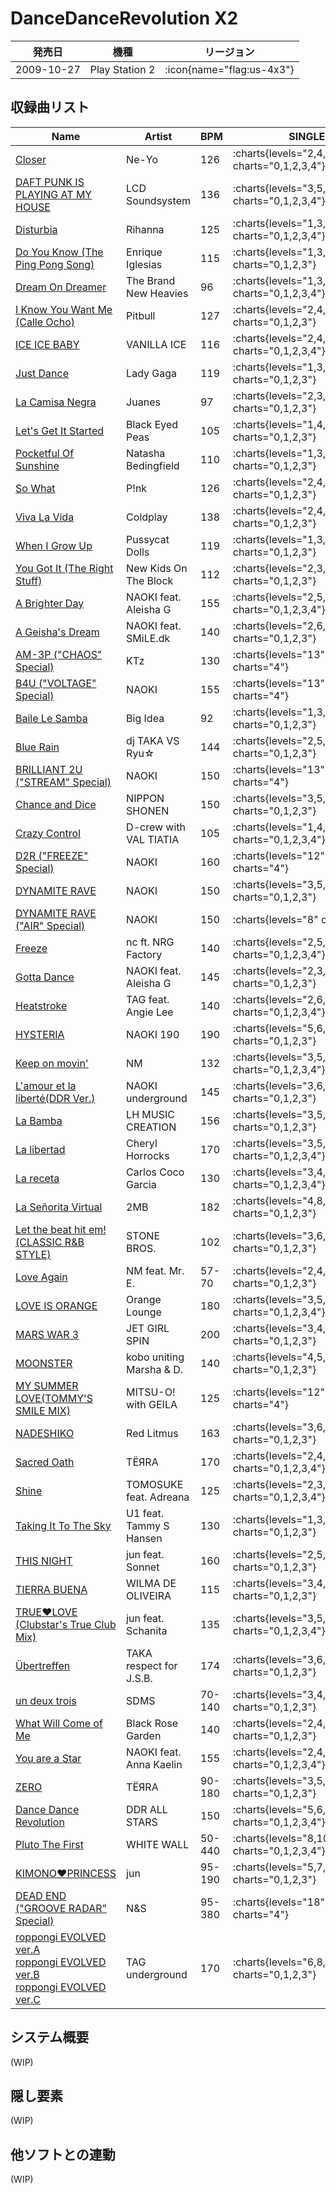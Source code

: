# DanceDanceRevolution X2

|発売日|機種|リージョン|
|------|----|---------|
|2009-10-27|Play Station 2| :icon{name="flag:us-4x3"}|

## 収録曲リスト

|Name|Artist|BPM|SINGLE|DOUBLE|
|----|------|---|------|------|
|[Closer](/playstation2-us/x2/closer)|Ne-Yo|126| :charts{levels="2,4,6,7,4" charts="0,1,2,3,4"}| :charts{levels="4,6,8,4" charts="1,2,3,4"}|
|[DAFT PUNK IS PLAYING AT MY HOUSE](/playstation2-us/x2/daft-punk-is-playing-at-my-house)|LCD Soundsystem|136| :charts{levels="3,5,7,10,7" charts="0,1,2,3,4"}| :charts{levels="5,7,9,7" charts="1,2,3,4"}|
|[Disturbia](/playstation2-us/x2/disturbia)|Rihanna|125| :charts{levels="1,3,5,7,3" charts="0,1,2,3,4"}| :charts{levels="4,5,7,4" charts="1,2,3,4"}|
|[Do You Know (The Ping Pong Song)](/playstation2-us/x2/do-you-know)|Enrique Iglesias|115| :charts{levels="1,3,6,8" charts="0,1,2,3"}| :charts{levels="4,6,8" charts="1,2,3"}|
|[Dream On Dreamer](/playstation2-us/x2/dream-on-dreamer)|The Brand New Heavies|96| :charts{levels="1,3,5,6,3" charts="0,1,2,3,4"}| :charts{levels="3,5,6,3" charts="1,2,3,4"}|
|[I Know You Want Me (Calle Ocho)](/playstation2-us/x2/i-know-you-want-me)|Pitbull|127| :charts{levels="2,4,7,8" charts="0,1,2,3"}| :charts{levels="4,7,8" charts="1,2,3"}|
|[ICE ICE BABY](/playstation2-us/x2/ice-ice-baby)|VANILLA ICE|116| :charts{levels="2,4,6,8,4" charts="0,1,2,3,4"}| :charts{levels="4,6,8,4" charts="1,2,3,4"}|
|[Just Dance](/playstation2-us/x2/just-dance)|Lady Gaga|119| :charts{levels="1,3,6,8" charts="0,1,2,3"}| :charts{levels="4,6,8" charts="1,2,3"}|
|[La Camisa Negra](/playstation2-us/x2/la-camisa-negra)|Juanes|97| :charts{levels="2,3,6,8" charts="0,1,2,3"}| :charts{levels="3,6,8" charts="1,2,3"}|
|[Let's Get It Started](/playstation2-us/x2/lets-get-it-started)|Black Eyed Peas|105| :charts{levels="1,4,6,9" charts="0,1,2,3"}| :charts{levels="4,6,9" charts="1,2,3"}|
|[Pocketful Of Sunshine](/playstation2-us/x2/pocketful-of-sunshine)|Natasha Bedingfield|110| :charts{levels="1,3,5,8" charts="0,1,2,3"}| :charts{levels="3,5,8" charts="1,2,3"}|
|[So What](/playstation2-us/x2/so-what)|P!nk|126| :charts{levels="2,4,7,9" charts="0,1,2,3"}| :charts{levels="4,7,9" charts="1,2,3"}|
|[Viva La Vida](/playstation2-us/x2/viva-la-vida)|Coldplay|138| :charts{levels="2,4,7,9" charts="0,1,2,3"}| :charts{levels="5,7,9" charts="1,2,3"}|
|[When I Grow Up](/playstation2-us/x2/when-i-grow-up)|Pussycat Dolls|119| :charts{levels="1,3,6,8" charts="0,1,2,3"}| :charts{levels="3,6,8" charts="1,2,3"}|
|[You Got It (The Right Stuff)](/playstation2-us/x2/you-got-it)|New Kids On The Block|112| :charts{levels="2,3,6,7" charts="0,1,2,3"}| :charts{levels="4,6,8" charts="1,2,3"}|
|[A Brighter Day](/playstation2-us/x2/a-brighter-day)|NAOKI feat. Aleisha G|155| :charts{levels="2,5,7,8,10" charts="0,1,2,3,4"}| :charts{levels="5,7,10,12" charts="1,2,3,4"}|
|[A Geisha's Dream](/playstation2-jp/x/a-geishas-dream)|NAOKI feat. SMiLE.dk|140| :charts{levels="2,6,9,11" charts="0,1,2,3"}| :charts{levels="7,8,12" charts="1,2,3"}|
|[AM-3P ("CHAOS" Special)](/playstation-jp/2nd/am-3p)|KTz|130| :charts{levels="13" charts="4"}| :charts{levels="13" charts="4"}|
|[B4U ("VOLTAGE" Special)](/playstation-jp/4th/b4u)|NAOKI|155| :charts{levels="13" charts="4"}| :charts{levels="15" charts="4"}|
|[Baile Le Samba](/playstation2-jp/strike/baile-le-samba)|Big Idea|92| :charts{levels="1,3,10,11" charts="0,1,2,3"}| :charts{levels="3,6,10" charts="1,2,3"}|
|[Blue Rain](/playstation2-jp/x/blue-rain)|dj TAKA VS Ryu☆|144| :charts{levels="2,5,6,10" charts="0,1,2,3"}| :charts{levels="5,7,11" charts="1,2,3"}|
|[BRILLIANT 2U ("STREAM" Special)](/playstation-jp/2nd/brilliant-2u)|NAOKI|150| :charts{levels="13" charts="4"}| :charts{levels="13" charts="4"}|
|[Chance and Dice](/playstation2-jp/x/chance-and-dice)|NIPPON SHONEN|150| :charts{levels="3,5,7,9" charts="0,1,2,3"}| :charts{levels="4,7,10" charts="1,2,3"}|
|[Crazy Control](/playstation2-us/x2/crazy-control)|D-crew with VAL TIATIA|105| :charts{levels="1,4,6,9,12" charts="0,1,2,3,4"}| :charts{levels="4,7,10,12" charts="1,2,3,4"}|
|[D2R ("FREEZE" Special)](/playstation2-jp/max2/d2r)|NAOKI|160| :charts{levels="12" charts="4"}| :charts{levels="13" charts="4"}|
|[DYNAMITE RAVE](/dreamcast-jp/2nd/dynamite-rave)|NAOKI|150| :charts{levels="3,5,6,10" charts="0,1,2,3"}| :charts{levels="5,6,10" charts="1,2,3"}|
|[DYNAMITE RAVE ("AIR" Special)](/dreamcast-jp/2nd/dynamite-rave)|NAOKI|150| :charts{levels="8" charts="4"}| :charts{levels="9" charts="4"}|
|[Freeze](/playstation2-us/x2/freeze)|nc ft. NRG Factory|140| :charts{levels="2,5,7,11,11" charts="0,1,2,3,4"}| :charts{levels="5,7,11,11" charts="1,2,3,4"}|
|[Gotta Dance](/playstation2-us/x2/gotta-dance)|NAOKI feat. Aleisha G|145| :charts{levels="2,3,6,10" charts="0,1,2,3"}| :charts{levels="5,7,10" charts="1,2,3"}|
|[Heatstroke](/playstation2-us/x2/heatstroke)|TAG feat. Angie Lee|140| :charts{levels="2,6,7,10,8" charts="0,1,2,3,4"}| :charts{levels="6,7,10,8" charts="1,2,3,4"}|
|[HYSTERIA](/playstation-jp/extra/hysteria)|NAOKI 190|190| :charts{levels="5,6,8,11" charts="0,1,2,3"}| :charts{levels="4,8,10" charts="1,2,3"}|
|[Keep on movin'](/wii-jp/furufuru/keep-on-movin-remake)|NM|132| :charts{levels="3,5,7,10,10" charts="0,1,2,3,4"}| :charts{levels="4,7,10,10" charts="1,2,3,4"}|
|[L'amour et la liberté(DDR Ver.)](/playstation2-jp/extreme/l-amour-et-la-liberte)|NAOKI underground|145| :charts{levels="3,6,9,11" charts="0,1,2,3"}| :charts{levels="6,9,12" charts="1,2,3"}|
|[La Bamba](/playstation2-jp/supernova/la-bamba-lh)|LH MUSIC CREATION|156| :charts{levels="3,5,8,11" charts="0,1,2,3"}| :charts{levels="6,8,12" charts="1,2,3"}|
|[La libertad](/playstation2-us/x2/la-libertad)|Cheryl Horrocks|170| :charts{levels="3,5,9,12,14" charts="0,1,2,3,4"}| :charts{levels="6,9,12,13" charts="1,2,3,4"}|
|[La receta](/playstation2-us/x2/la-receta)|Carlos Coco Garcia|130| :charts{levels="3,4,7,11,13" charts="0,1,2,3,4"}| :charts{levels="5,7,11,13" charts="1,2,3,4"}|
|[La Señorita Virtual](/playstation-jp/3rd/la-senorita-virtual)|2MB|182| :charts{levels="4,8,10,12" charts="0,1,2,3"}| :charts{levels="9,10,12" charts="1,2,3"}|
|[Let the beat hit em!(CLASSIC R&B STYLE)](/playstation-jp/extra/let-the-beat-hit-em-classic)|STONE BROS.|102| :charts{levels="3,6,7,10" charts="0,1,2,3"}| :charts{levels="6,7,10" charts="1,2,3"}|
|[Love Again](/playstation2-us/x2/love-again)|NM feat. Mr. E.|57-70| :charts{levels="2,4,6,8" charts="0,1,2,3"}| :charts{levels="3,6,8" charts="1,2,3"}|
|[LOVE IS ORANGE](/playstation2-us/extreme2/love-is-orange)|Orange Lounge|180| :charts{levels="3,5,7,9,11" charts="0,1,2,3,4"}| :charts{levels="5,8,8,12" charts="1,2,3,4"}|
|[MARS WAR 3](/playstation2-jp/supernova2/mars-war-3)|JET GIRL SPIN|200| :charts{levels="3,4,8,11" charts="0,1,2,3"}| :charts{levels="4,10,13" charts="1,2,3"}|
|[MOONSTER](/playstation2-jp/supernova/moonster)|kobo uniting Marsha & D.|140| :charts{levels="4,5,7,12" charts="0,1,2,3"}| :charts{levels="4,7,10" charts="1,2,3"}|
|[MY SUMMER LOVE(TOMMY'S SMILE MIX)](/playstation2-jp/max2/my-summer-love-tommys-smile)|MITSU-O! with GEILA|125| :charts{levels="12" charts="4"}| :charts{levels="11" charts="4"}|
|[NADESHIKO](/playstation2-jp/x/nadeshiko)|Red Litmus|163| :charts{levels="3,6,8,10" charts="0,1,2,3"}| :charts{levels="5,7,11" charts="1,2,3"}|
|[Sacred Oath](/playstation2-us/x2/sacred-oath)|TЁЯRA|170| :charts{levels="2,4,7,11,12" charts="0,1,2,3,4"}| :charts{levels="5,8,11,13" charts="1,2,3,4"}|
|[Shine](/playstation2-us/x2/shine)|TOMOSUKE feat. Adreana|125| :charts{levels="2,3,5,7,11" charts="0,1,2,3,4"}| :charts{levels="3,6,7,11" charts="1,2,3,4"}|
|[Taking It To The Sky](/playstation2-us/x2/taking-it-to-the-sky)|U1 feat. Tammy S Hansen|130| :charts{levels="1,3,5,8" charts="0,1,2,3"}| :charts{levels="4,6,8" charts="1,2,3"}|
|[THIS NIGHT](/playstation2-us/x2/this-night)|jun feat. Sonnet|160| :charts{levels="2,5,8,11" charts="0,1,2,3"}| :charts{levels="6,8,11" charts="1,2,3"}|
|[TIERRA BUENA](/playstation2-us/supernova/tierra-buena)|WILMA DE OLIVEIRA|115| :charts{levels="3,4,8,10" charts="0,1,2,3"}| :charts{levels="4,7,11" charts="1,2,3"}|
|[TRUE♥LOVE (Clubstar's True Club Mix)](/wii-jp/hottest/true-love-clubstars)|jun feat. Schanita|135| :charts{levels="3,5,6,10,6" charts="0,1,2,3,4"}| :charts{levels="5,7,11,7" charts="1,2,3,4"}|
|[Übertreffen](/playstation2-jp/x/ubertreffen)|TAKA respect for J.S.B.|174| :charts{levels="3,6,8,13" charts="0,1,2,3"}| :charts{levels="5,8,12" charts="1,2,3"}|
|[un deux trois](/playstation2-jp/extreme/un-deux-trois)|SDMS|70-140| :charts{levels="3,4,8,10" charts="0,1,2,3"}| :charts{levels="4,6,9" charts="1,2,3"}|
|[What Will Come of Me](/playstation2-us/x2/what-will-come-of-me)|Black Rose Garden|140| :charts{levels="2,4,6,13" charts="0,1,2,3"}| :charts{levels="5,7,13" charts="1,2,3"}|
|[You are a Star](/playstation2-us/x2/you-are-a-star)|NAOKI feat. Anna Kaelin|155| :charts{levels="2,4,8,12,13" charts="0,1,2,3,4"}| :charts{levels="6,8,12,13" charts="1,2,3,4"}|
|[ZERO](/playstation2-jp/x/zero)|TЁЯRA|90-180| :charts{levels="3,5,8,11" charts="0,1,2,3"}| :charts{levels="6,8,11" charts="1,2,3"}|
|[Dance Dance Revolution](/playstation2-jp/extreme/dance-dance-revolution)|DDR ALL STARS|150| :charts{levels="5,6,8,12,12" charts="0,1,2,3,4"}| :charts{levels="6,8,12,11" charts="1,2,3,4"}|
|[Pluto The First](/wii-jp/hottest/pluto-the-first)|WHITE WALL|50-440| :charts{levels="8,10,14,17,18" charts="0,1,2,3,4"}| :charts{levels="10,14,17,18" charts="1,2,3,4"}|
|[KIMONO♥PRINCESS](/playstation2-us/x2/kimono-princess)|jun|95-190| :charts{levels="5,7,10,15" charts="0,1,2,3"}| :charts{levels="7,10,15" charts="1,2,3"}|
|[DEAD END ("GROOVE RADAR" Special)](/playstation-jp/3rd/dead-end)|N&S|95-380| :charts{levels="18" charts="4"}| :charts{levels="18" charts="4"}|
|[roppongi EVOLVED ver.A](/playstation2-us/x2/roppongi-evolved-ver-a)<br/>[roppongi EVOLVED ver.B](/playstation2-us/x2/roppongi-evolved-ver-b)<br/>[roppongi EVOLVED ver.C](/playstation2-us/x2/roppongi-evolved-ver-c)|TAG underground|170| :charts{levels="6,8,11,15" charts="0,1,2,3"}| :charts{levels="8,11,15" charts="1,2,3"}|

## システム概要

(WIP)

## 隠し要素

(WIP)

## 他ソフトとの連動

(WIP)
